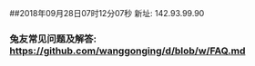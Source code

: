 ##2018年09月28日07时12分07秒 新址: 142.93.99.90
### 兔友常见问题及解答: https://github.com/wanggonging/d/blob/w/FAQ.md
